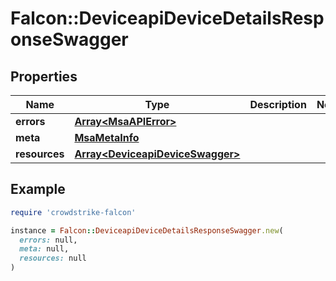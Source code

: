 # Falcon::DeviceapiDeviceDetailsResponseSwagger

## Properties

| Name | Type | Description | Notes |
| ---- | ---- | ----------- | ----- |
| **errors** | [**Array&lt;MsaAPIError&gt;**](MsaAPIError.md) |  |  |
| **meta** | [**MsaMetaInfo**](MsaMetaInfo.md) |  |  |
| **resources** | [**Array&lt;DeviceapiDeviceSwagger&gt;**](DeviceapiDeviceSwagger.md) |  |  |

## Example

```ruby
require 'crowdstrike-falcon'

instance = Falcon::DeviceapiDeviceDetailsResponseSwagger.new(
  errors: null,
  meta: null,
  resources: null
)
```

